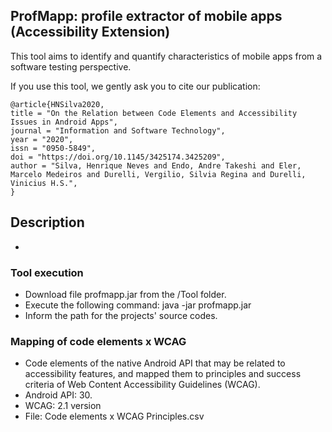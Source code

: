 ## ProfMapp: profile extractor of mobile apps (Accessibility Extension)

This tool aims to identify and quantify characteristics of mobile apps from a software testing perspective. 

If you use this tool, we gently ask you to cite our publication:
```
@article{HNSilva2020,
title = "On the Relation between Code Elements and Accessibility Issues in Android Apps",
journal = "Information and Software Technology",
year = "2020",
issn = "0950-5849",
doi = "https://doi.org/10.1145/3425174.3425209",
author = "Silva, Henrique Neves and Endo, Andre Takeshi and Eler, Marcelo Medeiros and Durelli, Vergilio, Silvia Regina and Durelli, Vinicius H.S.",
}
```

## Description

-

### Tool execution
- Download file profmapp.jar from the /Tool folder.
- Execute the following command: java -jar profmapp.jar
- Inform the path for the projects' source codes.

### Mapping of code elements x WCAG

- Code elements of the native Android API that may be related to accessibility features, and mapped them to principles and success criteria of Web Content Accessibility Guidelines (WCAG).
- Android API: 30.
- WCAG: 2.1 version
- File: Code elements x WCAG Principles.csv
